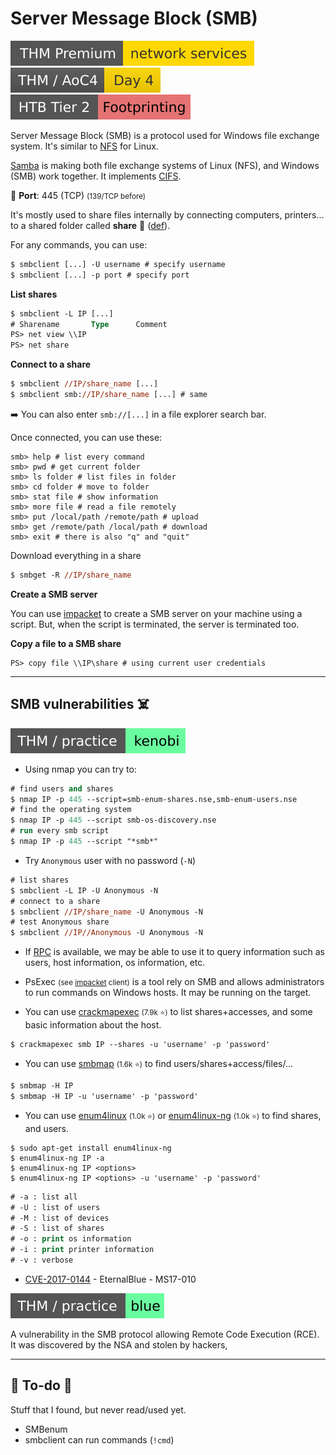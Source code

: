 # Server Message Block (SMB)

[![networkservices](../../../cybersecurity/_badges/thmp/networkservices.svg)](https://tryhackme.com/room/networkservices)
[![adventofcyber4](../../../cybersecurity/_badges/thm/adventofcyber4/day4.svg)](https://tryhackme.com/room/adventofcyber4)
[![footprinting](../../../cybersecurity/_badges/htb/footprinting.svg)](https://academy.hackthebox.com/course/preview/footprinting)

<div class="row row-cols-lg-2"><div>

Server Message Block (SMB) is a protocol used for Windows file exchange system. It's similar to [NFS](/operating-systems/networking/protocols/nfs.md) for Linux.

[Samba](https://www.samba.org/) is making both file exchange systems of Linux (NFS), and Windows (SMB) work together. It implements [CIFS](/operating-systems/networking/protocols/cifs.md).

🐊️ **Port**: 445 (TCP) <small>(139/TCP before)</small>

It's mostly used to share files internally by connecting computers, printers... to a shared folder called **share** 📂 ([def](/operating-systems/windows/_knowledge/index.md#shared-folders)).

For any commands, you can use:

```ps
$ smbclient [...] -U username # specify username
$ smbclient [...] -p port # specify port
```

**List shares**

```ps
$ smbclient -L IP [...]
# Sharename       Type      Comment
PS> net view \\IP
PS> net share
```

**Connect to a share**

```ps
$ smbclient //IP/share_name [...]
$ smbclient smb://IP/share_name [...] # same
```

➡️ You can also enter `smb://[...]` in a file explorer search bar.
</div><div>


Once connected, you can use these:

```shell!
smb> help # list every command
smb> pwd # get current folder
smb> ls folder # list files in folder
smb> cd folder # move to folder
smb> stat file # show information
smb> more file # read a file remotely
smb> put /local/path /remote/path # upload
smb> get /remote/path /local/path # download
smb> exit # there is also "q" and "quit"
```

Download everything in a share

```ps
$ smbget -R //IP/share_name
```

**Create a SMB server**

You can use [impacket](tools/impacket.md) to create a SMB server on your machine using a script. But, when the script is terminated, the server is terminated too.

**Copy a file to a SMB share**

```shell!
PS> copy file \\IP\share # using current user credentials
```
</div></div>

<hr class="sep-both">

## SMB vulnerabilities ☠️

[![kenobi](../../../cybersecurity/_badges/thm-p/kenobi.svg)](https://tryhackme.com/room/kenobi)

<div class="row row-cols-lg-2"><div>

* Using nmap you can try to:

```ps
# find users and shares
$ nmap IP -p 445 --script=smb-enum-shares.nse,smb-enum-users.nse
# find the operating system
$ nmap IP -p 445 --script smb-os-discovery.nse
# run every smb script
$ nmap IP -p 445 --script "*smb*"
```

* Try `Anonymous` user with no password (`-N`)

```ps
# list shares
$ smbclient -L IP -U Anonymous -N
# connect to a share
$ smbclient //IP/share_name -U Anonymous -N
# test Anonymous share
$ smbclient //IP//Anonymous -U Anonymous -N
```

* If [RPC](rpc.md) is available, we may be able to use it to query information such as users, host information, os information, etc.

* PsExec <small>(see [impacket](tools/impacket.md#psexec) client)</small> is a tool rely on SMB and allows administrators to run commands on Windows hosts. It may be running on the target.

* You can use [crackmapexec](https://github.com/byt3bl33d3r/CrackMapExec) <small>(7.9k ⭐)</small> to list shares+accesses, and some basic information about the host.

```ps
$ crackmapexec smb IP --shares -u 'username' -p 'password'
```
</div><div>

* You can use [smbmap](https://github.com/ShawnDEvans/smbmap) <small>(1.6k ⭐)</small> to find users/shares+access/files/...

```ps
$ smbmap -H IP
$ smbmap -H IP -u 'username' -p 'password'
```

* You can use [enum4linux](https://github.com/CiscoCXSecurity/enum4linux) <small>(1.0k ⭐)</small> or [enum4linux-ng](https://github.com/cddmp/enum4linux-ng) <small>(1.0k ⭐)</small> to find shares, and users.

```shell!
$ sudo apt-get install enum4linux-ng
$ enum4linux-ng IP -a
$ enum4linux-ng IP <options>
$ enum4linux-ng IP <options> -u 'username' -p 'password'
```
```ps
# -a : list all
# -U : list of users
# -M : list of devices
# -S : list of shares
# -o : print os information
# -i : print printer information
# -v : verbose
```

* [CVE-2017-0144](https://attackerkb.com/topics/xI1y9OoEgq/cve-2017-0144-ms17-010) - EternalBlue - MS17-010

[![blue](../../../cybersecurity/_badges/thm-p/blue.svg)](https://tryhackme.com/room/blue)

A vulnerability in the SMB protocol allowing Remote Code Execution (RCE). It was discovered by the NSA and stolen by hackers,
</div></div>

<hr class="sep-both">

## 👻 To-do 👻

Stuff that I found, but never read/used yet.

<div class="row row-cols-lg-2"><div>

* SMBenum
* smbclient can run commands (`!cmd`)
</div><div>
</div></div>